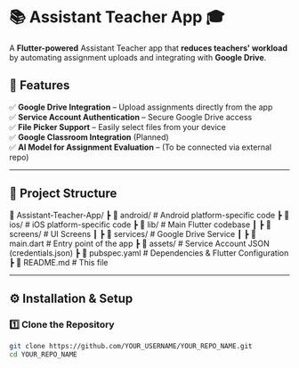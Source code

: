 # 📚 Assistant Teacher App 🎓  
A **Flutter-powered** Assistant Teacher app that **reduces teachers' workload** by automating assignment uploads and integrating with **Google Drive**.

## 🚀 Features  
✅ **Google Drive Integration** – Upload assignments directly from the app  
✅ **Service Account Authentication** – Secure Google Drive access  
✅ **File Picker Support** – Easily select files from your device  
✅ **Google Classroom Integration** (Planned)  
✅ **AI Model for Assignment Evaluation** – (To be connected via external repo)  

---

## 📂 **Project Structure**

📂 Assistant-Teacher-App/ ┣ 📂 android/ # Android platform-specific code ┣ 📂 ios/ # iOS platform-specific code ┣ 📂 lib/ # Main Flutter codebase ┃ ┣ 📂 screens/ # UI Screens ┃ ┣ 📂 services/ # Google Drive Service ┃ ┣ 📄 main.dart # Entry point of the app ┣ 📂 assets/ # Service Account JSON (credentials.json) ┣ 📄 pubspec.yaml # Dependencies & Flutter Configuration ┣ 📄 README.md # This file


---

## ⚙️ **Installation & Setup**
### **1️⃣ Clone the Repository**
```sh
git clone https://github.com/YOUR_USERNAME/YOUR_REPO_NAME.git
cd YOUR_REPO_NAME
